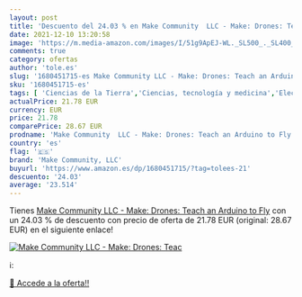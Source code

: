 ```yaml
---
layout: post
title: 'Descuento del 24.03 % en Make Community  LLC - Make: Drones: Teac'
date: 2021-12-10 13:20:58
image: 'https://m.media-amazon.com/images/I/51g9ApEJ-WL._SL500_._SL400_.jpg'
comments: true
category: ofertas
author: 'tole.es'
slug: '1680451715-es Make Community LLC - Make: Drones: Teach an Arduino to Fly'
sku: '1680451715-es'
tags: [ 'Ciencias de la Tierra','Ciencias, tecnología y medicina','Electrónica y comunicaciones','Geografía','Informática, internet y medios digitales','Libros','Programación y desarrollo  de software','Sistemas de Información Geográfica (SIG)','Tecnología aeroespacial y aeronáutica','Tecnología e ingeniería','Tecnologías y ciencias aplicadas','Transporte y automóviles','arduino','make community, llc', ]
actualPrice: 21.78 EUR
currency: EUR
price: 21.78
comparePrice: 28.67 EUR
prodname: 'Make Community  LLC - Make: Drones: Teach an Arduino to Fly'
country: 'es'
flag: '🇪🇸'
brand: 'Make Community, LLC'
buyurl: 'https://www.amazon.es/dp/1680451715/?tag=tolees-21'
descuento: '24.03'
average: '23.514'
---
```


Tienes [Make Community  LLC - Make: Drones: Teach an Arduino to Fly](https://www.amazon.es/dp/1680451715/?tag=tolees-21) con un 24.03 % de descuento con precio de oferta de 21.78 EUR (original: 28.67 EUR) en el siguiente enlace!

[![Make Community  LLC - Make: Drones: Teac](https://m.media-amazon.com/images/I/51g9ApEJ-WL._SL500_._SL400_.jpg)](https://www.amazon.es/dp/1680451715/?tag=tolees-21)

ℹ️:


[🛒 Accede a la oferta!!](https://www.amazon.es/dp/1680451715/?tag=tolees-21)

